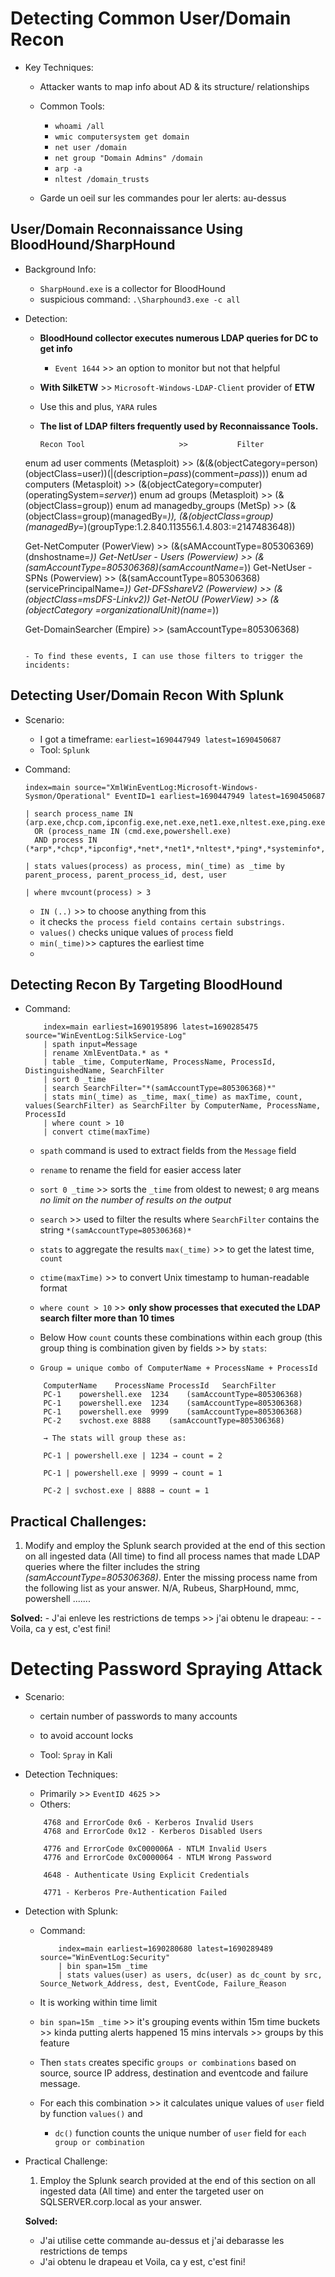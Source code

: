 # Detecting Common User/Domain Recon
- Key Techniques:
    - Attacker wants to map info about AD & its structure/ relationships
    - Common Tools:
        - `whoami /all`
        - `wmic computersystem get domain`
        - `net user /domain`
        - `net group "Domain Admins" /domain`
        - `arp -a`
        - `nltest /domain_trusts`

    - Garde un oeil sur les commandes pour ler alerts: au-dessus

## User/Domain Reconnaissance Using BloodHound/SharpHound

- Background Info:
    - `SharpHound.exe` is a collector for BloodHound
    - suspicious command: `.\Sharphound3.exe -c all`

- Detection:
    - **BloodHound collector executes numerous LDAP queries for DC to get info**
        - `Event 1644` >> an option to monitor but not that helpful

    - **With SilkETW** >> `Microsoft-Windows-LDAP-Client` provider of **ETW**
    - Use this and plus, `YARA` rules

    - **The list of LDAP filters frequently used by Reconnaissance Tools.**
        ```code
        Recon Tool                     >>           Filter

    enum ad user comments (Metasploit) >> (&(&(objectCategory=person)(objectClass=user))(|(description=*pass*)(comment=*pass*)))
    enum ad computers (Metasploit)     >> (&(objectCategory=computer)(operatingSystem=*server*))
    enum ad groups (Metasploit)        >> (&(objectClass=group))
    enum ad managedby_groups (MetSp)   >> (&(objectClass=group)(managedBy=*)),
                                          (&(objectClass=group)(managedBy=*)(groupType:1.2.840.113556.1.4.803:=2147483648))

    Get-NetComputer (PowerView)        >> (&(sAMAccountType=805306369)(dnshostname=*))
    Get-NetUser - Users (Powerview)    >> (&(samAccountType=805306368)(samAccountName=*))
    Get-NetUser - SPNs (Powerview)     >> (&(samAccountType=805306368)(servicePrincipalName=*))
    Get-DFSshareV2 (Powerview)         >> (&(objectClass=msDFS-Linkv2))
    Get-NetOU (PowerView)              >> (&(objectCategory =organizationalUnit)(name=*))

    Get-DomainSearcher (Empire)        >> (samAccountType=805306368)
    ```

    - To find these events, I can use those filters to trigger the incidents:

## Detecting User/Domain Recon With Splunk
- Scenario:
    - I got a timeframe: `earliest=1690447949 latest=1690450687`
    - Tool: `Splunk`

- Command:
    ```splunk
    index=main source="XmlWinEventLog:Microsoft-Windows-Sysmon/Operational" EventID=1 earliest=1690447949 latest=1690450687

    | search process_name IN (arp.exe,chcp.com,ipconfig.exe,net.exe,net1.exe,nltest.exe,ping.exe,systeminfo.exe,whoami.exe)
      OR (process_name IN (cmd.exe,powershell.exe)
      AND process IN (*arp*,*chcp*,*ipconfig*,*net*,*net1*,*nltest*,*ping*,*systeminfo*,*whoami*))

    | stats values(process) as process, min(_time) as _time by parent_process, parent_process_id, dest, user

    | where mvcount(process) > 3
    ```
    - `IN (..)` >> to choose anything from this
    - it checks `the process field contains certain substrings.`
    - `values()` checks unique values of `process` field
    - `min(_time)`>> captures the earliest time
    -

## Detecting Recon By Targeting BloodHound
- Command:
    ```code
        index=main earliest=1690195896 latest=1690285475 source="WinEventLog:SilkService-Log"
        | spath input=Message
        | rename XmlEventData.* as *
        | table _time, ComputerName, ProcessName, ProcessId, DistinguishedName, SearchFilter
        | sort 0 _time
        | search SearchFilter="*(samAccountType=805306368)*"
        | stats min(_time) as _time, max(_time) as maxTime, count, values(SearchFilter) as SearchFilter by ComputerName, ProcessName, ProcessId
        | where count > 10
        | convert ctime(maxTime)
    ```
    - `spath` command is used to extract fields from the `Message` field
    - `rename` to rename the field for easier access later
    - `sort 0 _time` >> sorts the `_time` from oldest to newest; `0` arg means *no limit on the number of results on the output*
    - `search` >> used to filter the results where `SearchFilter`  contains the string `*(samAccountType=805306368)*`
    - `stats` to aggregate the results `max(_time)` >> to get the latest time, `count`
    - `ctime(maxTime)` >> to convert Unix timestamp to human-readable format
    - `where count > 10` >> **only show processes that executed the LDAP search filter more than 10 times**

    - Below How `count` counts these combinations within each group (this group thing is combination given by fields >> by `stats`:
    - `Group = unique combo of ComputerName + ProcessName + ProcessId`

    ```code
        ComputerName	ProcessName	ProcessId	SearchFilter
        PC-1	powershell.exe	1234	(samAccountType=805306368)
        PC-1	powershell.exe	1234	(samAccountType=805306368)
        PC-1	powershell.exe	9999	(samAccountType=805306368)
        PC-2	svchost.exe	8888	(samAccountType=805306368)

        → The stats will group these as:

        PC-1 | powershell.exe | 1234 → count = 2

        PC-1 | powershell.exe | 9999 → count = 1

        PC-2 | svchost.exe | 8888 → count = 1
    ```


## Practical Challenges:
1. Modify and employ the Splunk search provided at the end of this section on all ingested data
   (All time) to find all process names that made LDAP queries where the filter includes the string *(samAccountType=805306368)*.
   Enter the missing process name from the following list as your answer. N/A, Rubeus, SharpHound, mmc, powershell .......

**Solved:**
    - J'ai enleve les restrictions de temps >> j'ai obtenu le drapeau:
    -
    - Voila, ca y est, c'est fini!

# Detecting Password Spraying Attack
- Scenario:
    - certain number of passwords to many accounts
    - to avoid account locks

    - Tool: `Spray` in Kali

- Detection Techniques:
    - Primarily >> `EventID 4625` >>
    - Others:
    ```code
        4768 and ErrorCode 0x6 - Kerberos Invalid Users
        4768 and ErrorCode 0x12 - Kerberos Disabled Users

        4776 and ErrorCode 0xC000006A - NTLM Invalid Users
        4776 and ErrorCode 0xC0000064 - NTLM Wrong Password

        4648 - Authenticate Using Explicit Credentials

        4771 - Kerberos Pre-Authentication Failed
    ```

- Detection with Splunk:
    - Command:
        ```code
            index=main earliest=1690280680 latest=1690289489 source="WinEventLog:Security"
            | bin span=15m _time
            | stats values(user) as users, dc(user) as dc_count by src, Source_Network_Address, dest, EventCode, Failure_Reason
        ```

    - It is working within time limit
    - `bin span=15m _time` >> it's grouping events within 15m time buckets >> kinda putting alerts
        happened 15 mins intervals >> groups by this feature
    - Then `stats` creates specific `groups or combinations`  based on source, source IP address, destination and
        eventcode and failure message.
    - For each this combination >> it calculates unique values of `user` field by function `values()` and
        - `dc()` function counts the unique number of `user` field for `each group or combination`

- Practical Challenge:
    1. Employ the Splunk search provided at the end of this section on all ingested data (All time) and
       enter the targeted user on SQLSERVER.corp.local as your answer.

    **Solved:**
    - J'ai utilise cette commande au-dessus et j'ai debarasse les restrictions de temps
    - J'ai obtenu le drapeau et Voila, ca y est, c'est fini!





